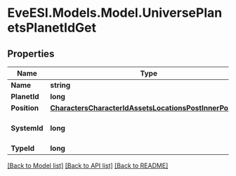 # EveESI.Models.Model.UniversePlanetsPlanetIdGet

## Properties

Name | Type | Description | Notes
------------ | ------------- | ------------- | -------------
**Name** | **string** |  | 
**PlanetId** | **long** |  | 
**Position** | [**CharactersCharacterIdAssetsLocationsPostInnerPosition**](CharactersCharacterIdAssetsLocationsPostInnerPosition.md) |  | 
**SystemId** | **long** | The solar system this planet is in | 
**TypeId** | **long** |  | 

[[Back to Model list]](../README.md#documentation-for-models) [[Back to API list]](../README.md#documentation-for-api-endpoints) [[Back to README]](../README.md)

